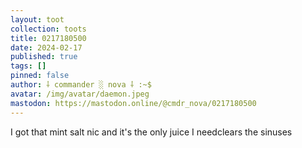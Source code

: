 ```yaml
---
layout: toot
collection: toots
title: 0217180500
date: 2024-02-17
published: true
tags: []
pinned: false
author: ⸸ commander ░ nova ⸸ :~$
avatar: /img/avatar/daemon.jpeg
mastodon: https://mastodon.online/@cmdr_nova/0217180500
---
```


I got that mint salt nic and it's the only juice I needclears the sinuses

